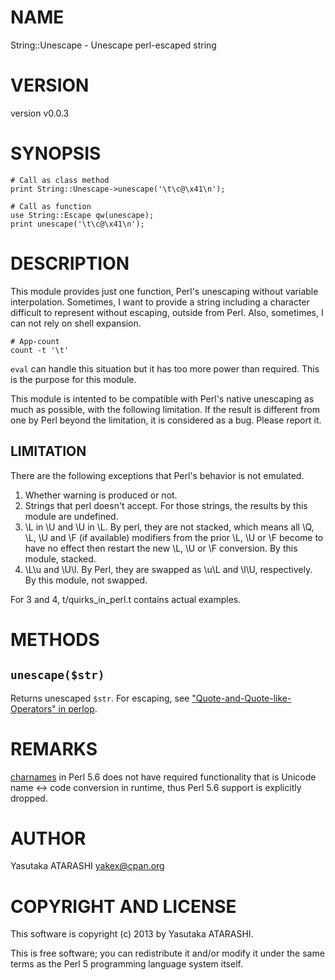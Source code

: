 # NAME

String::Unescape - Unescape perl-escaped string

# VERSION

version v0.0.3

# SYNOPSIS

    # Call as class method
    print String::Unescape->unescape('\t\c@\x41\n');

    # Call as function
    use String::Escape qw(unescape);
    print unescape('\t\c@\x41\n');

# DESCRIPTION

This module provides just one function, Perl's unescaping without variable interpolation. Sometimes, I want to provide a string including a character difficult to represent without escaping, outside from Perl. Also, sometimes, I can not rely on shell expansion.

    # App-count
    count -t '\t'

`eval` can handle this situation but it has too more power than required. This is the purpose for this module.

This module is intented to be compatible with Perl's native unescaping as much as possible, with the following limitation.
If the result is different from one by Perl beyond the limitation, it is considered as a bug. Please report it.

## LIMITATION

There are the following exceptions that Perl's behavior is not emulated.

1. Whether warning is produced or not.
2. Strings that perl doesn't accept. For those strings, the results by this module are undefined.
3. \\L in \\U and \\U in \\L. By perl, they are not stacked, which means all \\Q, \\L, \\U and \\F (if available) modifiers from the prior \\L, \\U or \\F become to have no effect then restart the new \\L, \\U or \\F conversion. By this module, stacked.
4. \\L\\u and \\U\\l. By Perl, they are swapped as \\u\\L and \\l\\U, respectively. By this module, not swapped.

For 3 and 4, t/quirks\_in\_perl.t contains actual examples.

# METHODS

## `unescape($str)`

Returns unescaped `$str`. For escaping, see ["Quote-and-Quote-like-Operators" in perlop](https://metacpan.org/pod/perlop#Quote-and-Quote-like-Operators).

# REMARKS

[charnames](https://metacpan.org/pod/charnames) in Perl 5.6 does not have required functionality that is Unicode name <-> code conversion in runtime, thus Perl 5.6 support is explicitly dropped.

# AUTHOR

Yasutaka ATARASHI <yakex@cpan.org>

# COPYRIGHT AND LICENSE

This software is copyright (c) 2013 by Yasutaka ATARASHI.

This is free software; you can redistribute it and/or modify it under
the same terms as the Perl 5 programming language system itself.
